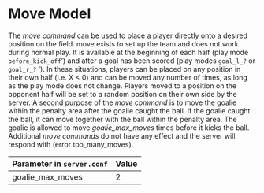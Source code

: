 # Move Model

The *move command* can be used to place a player directly onto a desired position on the field. move exists to set up the team and does not work during normal play. It is available at the beginning of each half (play mode `before_kick_off`’) and after a goal has been scored (play modes `goal_l_?` or `goal_r_?` ’). In these situations, players can be placed on any position in their own half (i.e. X \< 0) and can be moved any number of times, as long as the play mode does not change. Players moved to a position on the opponent half will be set to a random position on their own side by the server.
A second purpose of the *move command* is to move the goalie within the penalty area after the goalie caught the ball. If the goalie caught the ball, it can move together with the ball within the penalty area. The goalie is allowed to move *goalie_max_moves* times before it kicks the ball. Additional *move commands* do not have any effect and the server will respond with (error too_many_moves).

| Parameter in `server.conf`  | Value |
|------------------------------|-------|
| goalie_max_moves             | 2     |
